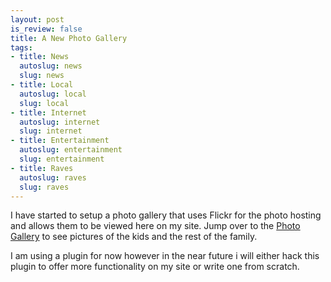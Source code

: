 ```yaml
--- 
layout: post
is_review: false
title: A New Photo Gallery
tags: 
- title: News
  autoslug: news
  slug: news
- title: Local
  autoslug: local
  slug: local
- title: Internet
  autoslug: internet
  slug: internet
- title: Entertainment
  autoslug: entertainment
  slug: entertainment
- title: Raves
  autoslug: raves
  slug: raves
---
```


I have started to setup a photo gallery that uses Flickr for the photo hosting and allows them to be viewed here on my site.  Jump over to the [Photo Gallery](http://www.josephcrawford.com/photos/) to see pictures of the kids and the rest of the family.

I am using a plugin for now however in the near future i will either hack this plugin to offer more functionality on my site or write one from scratch.
